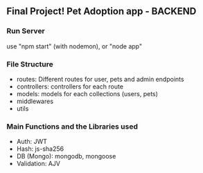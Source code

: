 ## Final Project! Pet Adoption app - BACKEND

### Run Server
use "npm start" (with nodemon), or "node app"

### File Structure
* routes: Different routes for user, pets and admin endpoints
* controllers: controllers for each route
* models: models for each collections (users, pets)
* middlewares
* utils

### Main Functions and the Libraries used
* Auth: JWT
* Hash: js-sha256
* DB (Mongo): mongodb, mongoose
* Validation: AJV